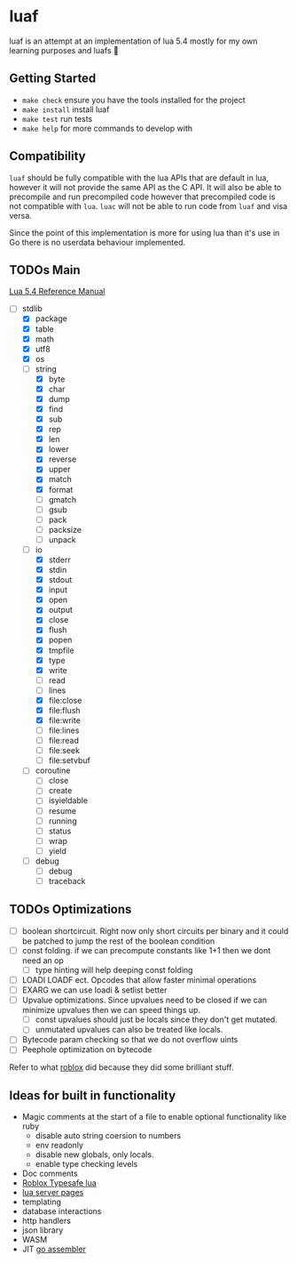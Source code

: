 # luaf
luaf is an attempt at an implementation of lua 5.4 mostly for my own learning
purposes and luafs 🤠

## Getting Started
- `make check` ensure you have the tools installed for the project
- `make install` install luaf
- `make test` run tests
- `make help` for more commands to develop with

## Compatibility
`luaf` should be fully compatible with the lua APIs that are default in lua,
however it will not provide the same API as the C API. It will also be able to
precompile and run precompiled code however that precompiled code is not compatible
with `lua`. `luac` will not be able to run code from `luaf` and visa versa.

Since the point of this implementation is more for using lua than it's use in Go
there is no userdata behaviour implemented.

## TODOs Main
[Lua 5.4 Reference Manual](https://www.lua.org/manual/5.4/)
- [ ] stdlib
  - [x] package
  - [x] table
  - [x] math
  - [x] utf8
  - [x] os
  - [ ] string
    - [x] byte
    - [x] char
    - [x] dump
    - [x] find
    - [x] sub
    - [x] rep
    - [x] len
    - [x] lower
    - [x] reverse
    - [x] upper
    - [x] match
    - [x] format
    - [ ] gmatch
    - [ ] gsub
    - [ ] pack
    - [ ] packsize
    - [ ] unpack
  - [ ] io
    - [x] stderr
    - [x] stdin
    - [x] stdout
    - [x] input
    - [x] open
    - [x] output
    - [x] close
    - [x] flush
    - [x] popen
    - [x] tmpfile
    - [x] type
    - [x] write
    - [ ] read
    - [ ] lines
    - [x] file:close
    - [x] file:flush
    - [x] file:write
    - [ ] file:lines
    - [ ] file:read
    - [ ] file:seek
    - [ ] file:setvbuf
  - [ ] coroutine
    - [ ] close
    - [ ] create
    - [ ] isyieldable
    - [ ] resume
    - [ ] running
    - [ ] status
    - [ ] wrap
    - [ ] yield
  - [ ] debug
    - [ ] debug
    - [ ] traceback

## TODOs Optimizations
- [ ] boolean shortcircuit. Right now only short circuits per binary and it could
    be patched to jump the rest of the boolean condition
- [ ] const folding. if we can precompute constants like 1+1 then we dont need an op
  - [ ] type hinting will help deeping const folding
- [ ] LOADI LOADF ect. Opcodes that allow faster minimal operations
- [ ] EXARG we can use loadi & setlist better
- [ ] Upvalue optimizations. Since upvalues need to be closed if we can minimize upvalues then we can speed things up.
  - [ ] const upvalues should just be locals since they don't get mutated.
  - [ ] unmutated upvalues can also be treated like locals.
- [ ] Bytecode param checking so that we do not overflow uints
- [ ] Peephole optimization on bytecode

Refer to what [roblox](https://luau.org/performance) did because they did some
brilliant stuff.

## Ideas for built in functionality
- Magic comments at the start of a file to enable optional functionality like ruby
    - disable auto string coersion to numbers
    - env readonly
    - disable new globals, only locals.
    - enable type checking levels
- Doc comments
- [Roblox Typesafe lua](https://luau.org/)
- [lua server pages](https://github.com/clark15b/luasp)
- templating
- database interactions
- http handlers
- json library
- WASM
- JIT [go assembler](https://github.com/twitchyliquid64/golang-asm)
